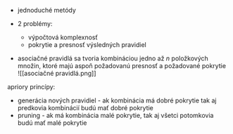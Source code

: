 - jednoduché metódy
- 2 problémy:
	- výpočtová komplexnosť
	- pokrytie a presnosť výsledných pravidiel

- asociačné pravidlá sa tvoria kombináciou jedno až $n$ položkových množin, ktoré majú aspoň požadovanú presnosť a požadované pokrytie
![[asociačné pravidlá.png]]

apriory princípy:
- generácia nových pravidiel - ak kombinácia má dobré pokrytie tak aj predkovia kombinácií budú mať dobré pokrytie
- pruning - ak má kombinácia malé pokrytie, tak aj všetci potomkovia budú mať malé pokrytie
